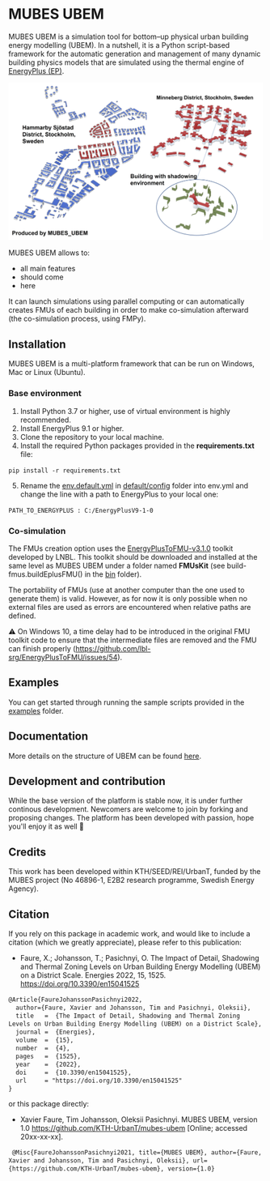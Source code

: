 # MUBES UBEM
MUBES UBEM is a simulation tool for bottom–up physical urban building energy modelling (UBEM). In a nutshell, it is a Python script-based framework for the automatic generation and management of many dynamic building physics models that are simulated using the thermal engine of [EnergyPlus (EP)](https://energyplus.net).

![Minneberg](docs/districts.jpg)

MUBES UBEM allows to:
* all main features
* should come
* here

It can launch simulations using parallel computing or can automatically creates FMUs of each building in order to make co-simulation afterward (the co-simulation process, using FMPy).


## Installation
MUBES UBEM is a multi-platform framework that can be run on Windows, Mac or Linux (Ubuntu).

### Base environment
1. Install Python 3.7 or higher, use of virtual environment is highly recommended. 
2. Install EnergyPlus 9.1 or higher.
3. Clone the repository to your local machine.
4. Install the required Python packages provided in the **requirements.txt** file:

`pip install -r requirements.txt`

5. Rename the [env.default.yml](default/config/env.default.yml) in [default/config](default/config/) folder into env.yml and change the line with a path to EnergyPlus to your local one: 

`PATH_TO_ENERGYPLUS : C:/EnergyPlusV9-1-0`

### Co-simulation 
The FMUs creation option uses the [EnergyPlusToFMU-v3.1.0](https://simulationresearch.lbl.gov/fmu/EnergyPlus/export/userGuide/download.html) toolkit developed by LNBL. This toolkit should be downloaded and installed at the same level as MUBES UBEM under a folder named __FMUsKit__ (see build-fmus.buildEplusFMU() in the [bin](bin) folder).

The portability of FMUs (use at another computer than the one used to generate them) is valid. However, as for now it is only possible when no external files are used as errors are encountered when relative paths are defined.  

⚠️ On Windows 10, a time delay had to be introduced in the original FMU toolkit code to ensure that the intermediate files are removed and the FMU can finish properly (https://github.com/lbl-srg/EnergyPlusToFMU/issues/54).

## Examples
You can get started through running the sample scripts provided in the [examples](examples/examples.md) folder.

## Documentation
More details on the structure of UBEM can be found  [here](docs/documentation.md).

## Development and contribution
While the base version of the platform is stable now, it is under further continous development. Newcomers are welcome to join by forking and proposing changes. The platform has been developed with passion, hope you'll enjoy it as well 🙂

## Credits
This work has been developed within KTH/SEED/REI/UrbanT, funded by the MUBES project (No 46896-1, E2B2 research programme, Swedish Energy Agency).

## Citation
If you rely on this package in academic work, and would like to include a citation (which we greatly appreciate), please refer to this publication:

* Faure, X.; Johansson, T.; Pasichnyi, O. The Impact of Detail, Shadowing and Thermal Zoning Levels on Urban Building Energy Modelling (UBEM) on a District Scale. Energies 2022, 15, 1525. https://doi.org/10.3390/en15041525

```
@Article{FaureJohanssonPasichnyi2022,
  author={Faure, Xavier and Johansson, Tim and Pasichnyi, Oleksii},
  title   =  {The Impact of Detail, Shadowing and Thermal Zoning Levels on Urban Building Energy Modelling (UBEM) on a District Scale},
  journal =  {Energies},
  volume  =  {15},
  number  =  {4},
  pages   =  {1525},
  year    =  {2022},
  doi     =  {10.3390/en15041525},
  url     = "https://doi.org/10.3390/en15041525"
}
```

or this package directly:
* Xavier Faure, Tim Johansson, Oleksii Pasichnyi. MUBES UBEM, version 1.0 https://github.com/KTH-UrbanT/mubes-ubem [Online; accessed 20xx-xx-xx].

```
 @Misc{FaureJohanssonPasichnyi2021, title={MUBES UBEM}, author={Faure, Xavier and Johansson, Tim and Pasichnyi, Oleksii}, url={https://github.com/KTH-UrbanT/mubes-ubem}, version={1.0} 
```
